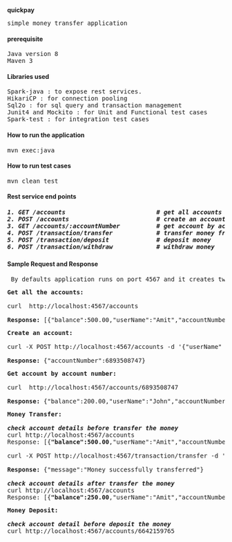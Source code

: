 <b> quickpay </b>
<pre>simple money transfer application 
</pre>
</hr>

<h4> prerequisite </h4>
<pre>
Java version 8
Maven 3
</pre>
</hr>
<h4> Libraries used </h4>
<pre>
Spark-java : to expose rest services.
HikariCP : for connection pooling
Sql2o : for sql query and transaction management
Junit4 and Mockito : for Unit and Functional test cases
Spark-test : for integration test cases
</pre>
</hr>
<h4> How to run the application</h4>
<pre>
mvn exec:java
</pre>
</hr>
<h4> How to run test cases </h4>
<pre>
mvn clean test
</pre>

<h4> Rest service end points </h4>

<h5><pre>1. GET /accounts                      <i>   # get all accounts </i>
2. POST /accounts                     <i>   # create an account </i>
3. GET /accounts/:accountNumber       <i>   # get account by account number </i>
4. POST /transaction/transfer         <i>   # transfer money from one account to another </i>
5. POST /transaction/deposit          <i>   # deposit money </i>
6. POST /transaction/withdraw         <i>   # withdraw money </i></pre></h5>

<h4> Sample Request and Response </h4>
<pre> By defaults application runs on port 4567 and it creates two default accounts to play with </pre>

<pre><b>Get all the accounts: </b>

curl  http://localhost:4567/accounts

<b>Response:</b> [{"balance":500.00,"userName":"Amit","accountNumber":6642159765},{"balance":500.00,"userName":"Anil","accountNumber":6642159766}]
</pre>
<pre>
<b>Create an account:</b>

curl -X POST http://localhost:4567/accounts -d '{"userName" : "John", "openingBalance" : "200"}'

<b>Response:</b> {"accountNumber":6893508747}
</pre>
<pre>
<b>Get account by account number: </b>

curl  http://localhost:4567/accounts/6893508747 

<b>Response:</b> {"balance":200.00,"userName":"John","accountNumber":6893508747}
</pre>
<pre>
<b>Money Transfer: </b>

<b><i>check account details before transfer the money</i></b>
curl http://localhost:4567/accounts
Response: [{<b>"balance":500.00</b>,"userName":"Amit","accountNumber":6642159765},{<b>"balance":500.00</b>,"userName":"Anil","accountNumber":6642159766}]

curl -X POST http://localhost:4567/transaction/transfer -d '{"fromAccountNumber":6642159765, "toAccountNumber":6642159766, "transferAmount": 250}'

<b>Response:</b> {"message":"Money successfully transferred"}

<b><i>check account details after transfer the money</i></b>
curl http://localhost:4567/accounts
Response: [{<b>"balance":250.00</b>,"userName":"Amit","accountNumber":6642159765},{<b>"balance":750.00</b>,"userName":"Anil","accountNumber":6642159766}]
</pre>
<pre>
<b>Money Deposit: </b>

<b><i>check account detail before deposit the money</i></b>
curl http://localhost:4567/accounts/6642159765

